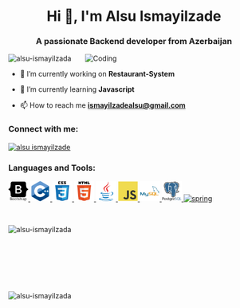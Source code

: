 <h1 align="center">Hi 👋, I'm Alsu Ismayilzade</h1>
<h3 align="center">A passionate Backend developer from Azerbaijan</h3>
<img align="right" alt="Coding" width="350" src="https://media3.giphy.com/media/v1.Y2lkPTc5MGI3NjExbm1ycHFuODFlNmJ3MG5qN3VpYmwzZnkzczFwcjJjb2FxNWM5cHZkZiZlcD12MV9pbnRlcm5hbF9naWZfYnlfaWQmY3Q9cw/NgurY1o4z080Jfoyzw/giphy.gif">

<p align="left"> <img src="https://komarev.com/ghpvc/?username=alsu-ismayilzada&label=Profile%20views&color=0e75b6&style=flat" alt="alsu-ismayilzada" /> </p>

- 🔭 I’m currently working on **Restaurant-System**

- 🌱 I’m currently learning **Javascript**

- 📫 How to reach me **ismayilzadealsu@gmail.com**

<h3 align="left">Connect with me:</h3>
<p align="left">
<a href="https://linkedin.com/in/alsu ismayilzade" target="blank"><img align="center" src="https://raw.githubusercontent.com/rahuldkjain/github-profile-readme-generator/master/src/images/icons/Social/linked-in-alt.svg" alt="alsu ismayilzade" height="30" width="40" /></a>
</p>

<h3 align="left">Languages and Tools:</h3>
<p align="left"> <a href="https://getbootstrap.com" target="_blank" rel="noreferrer"> <img src="https://raw.githubusercontent.com/devicons/devicon/master/icons/bootstrap/bootstrap-plain-wordmark.svg" alt="bootstrap" width="40" height="40"/> </a> <a href="https://www.w3schools.com/cpp/" target="_blank" rel="noreferrer"> <img src="https://raw.githubusercontent.com/devicons/devicon/master/icons/cplusplus/cplusplus-original.svg" alt="cplusplus" width="40" height="40"/> </a> <a href="https://www.w3schools.com/css/" target="_blank" rel="noreferrer"> <img src="https://raw.githubusercontent.com/devicons/devicon/master/icons/css3/css3-original-wordmark.svg" alt="css3" width="40" height="40"/> </a> <a href="https://www.w3.org/html/" target="_blank" rel="noreferrer"> <img src="https://raw.githubusercontent.com/devicons/devicon/master/icons/html5/html5-original-wordmark.svg" alt="html5" width="40" height="40"/> </a> <a href="https://www.java.com" target="_blank" rel="noreferrer"> <img src="https://raw.githubusercontent.com/devicons/devicon/master/icons/java/java-original.svg" alt="java" width="40" height="40"/> </a> <a href="https://developer.mozilla.org/en-US/docs/Web/JavaScript" target="_blank" rel="noreferrer"> <img src="https://raw.githubusercontent.com/devicons/devicon/master/icons/javascript/javascript-original.svg" alt="javascript" width="40" height="40"/> </a> <a href="https://www.mysql.com/" target="_blank" rel="noreferrer"> <img src="https://raw.githubusercontent.com/devicons/devicon/master/icons/mysql/mysql-original-wordmark.svg" alt="mysql" width="40" height="40"/> </a> <a href="https://www.postgresql.org" target="_blank" rel="noreferrer"> <img src="https://raw.githubusercontent.com/devicons/devicon/master/icons/postgresql/postgresql-original-wordmark.svg" alt="postgresql" width="40" height="40"/> </a> <a href="https://spring.io/" target="_blank" rel="noreferrer"> <img src="https://www.vectorlogo.zone/logos/springio/springio-icon.svg" alt="spring" width="40" height="40"/> </a> </p><br>

<p><img align="left" src="https://github-readme-stats.vercel.app/api/top-langs?username=alsu-ismayilzada&show_icons=true&locale=en&layout=compact" alt="alsu-ismayilzada" /></p> <br/><br/><br/><br/><br><br><br>
<p><img align="left" src="https://github-readme-stats.vercel.app/api?username=alsu-ismayilzada&show_icons=true&locale=en" alt="alsu-ismayilzada" /></p>
